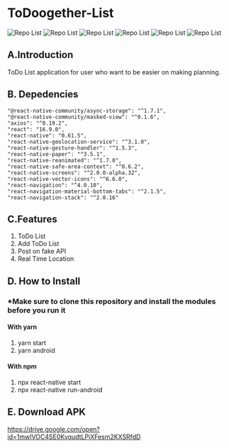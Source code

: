 # ToDoogether-List

![Repo List](https://raw.githubusercontent.com/Sofrosine/ToDoogether-List/master/screenshot/unselectedList.jpeg)
![Repo List](https://raw.githubusercontent.com/Sofrosine/ToDoogether-List/master/screenshot/selectedList.jpeg)
![Repo List](https://raw.githubusercontent.com/Sofrosine/ToDoogether-List/master/screenshot/detailActivity.jpeg)
![Repo List](https://raw.githubusercontent.com/Sofrosine/ToDoogether-List/master/screenshot/fakeapi.jpeg)
![Repo List](https://raw.githubusercontent.com/Sofrosine/ToDoogether-List/master/screenshot/insertAPI.jpeg)
![Repo List](https://raw.githubusercontent.com/Sofrosine/ToDoogether-List/master/screenshot/location.jpeg)

## A.Introduction
ToDo List application for user who want to be easier on making planning.

## B. Depedencies
    "@react-native-community/async-storage": "^1.7.1",
    "@react-native-community/masked-view": "^0.1.6",
    "axios": "^0.19.2",
    "react": "16.9.0",
    "react-native": "0.61.5",
    "react-native-geolocation-service": "^3.1.0",
    "react-native-gesture-handler": "^1.5.3",
    "react-native-paper": "^3.5.1",
    "react-native-reanimated": "^1.7.0",
    "react-native-safe-area-context": "^0.6.2",
    "react-native-screens": "^2.0.0-alpha.32",
    "react-native-vector-icons": "^6.6.0",
    "react-navigation": "^4.0.10",
    "react-navigation-material-bottom-tabs": "^2.1.5",
    "react-navigation-stack": "^2.0.16"
    
## C.Features
1. ToDo List
2. Add ToDo List
3. Post on fake API
4. Real Time Location

## D. How to Install
### *Make sure to clone this repository and install the modules before you run it

#### With yarn
1. yarn start
2. yarn android

#### With npm
1. npx react-native start
2. npx react-native run-android

## E. Download APK
https://drive.google.com/open?id=1mwIVOC4SE0KvqudtLPjXFesm2KXSRfdD
  
